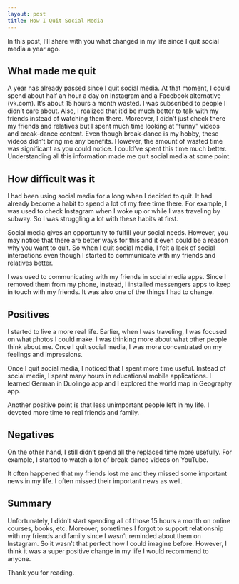 ```yaml
---
layout: post
title: How I Quit Social Media
---
```


In this post, I’ll share with you what changed in my life since I quit social media a year ago.

## What made me quit

A year has already passed since I quit social media. At that moment, I could spend about half an hour a day on Instagram and a Facebook alternative (vk.com). It’s about 15 hours a month wasted. I was subscribed to people I didn’t care about. Also, I realized that it’d be much better to talk with my friends instead of watching them there. Moreover, I didn’t just check there my friends and relatives but I spent much time looking at “funny” videos and break-dance content. Even though break-dance is my hobby, these videos didn’t bring me any benefits. However, the amount of wasted time was significant as you could notice. I could’ve spent this time much better. Understanding all this information made me quit social media at some point.

## How difficult was it

I had been using social media for a long when I decided to quit. It had already become a habit to spend a lot of my free time there. For example, I was used to check Instagram when I woke up or while I was traveling by subway. So I was struggling a lot with these habits at first.

Social media gives an opportunity to fulfill your social needs. However, you may notice that there are better ways for this and it even could be a reason why you want to quit. So when I quit social media, I felt a lack of social interactions even though I started to communicate with my friends and relatives better.

I was used to communicating with my friends in social media apps. Since I removed them from my phone, instead, I installed messengers apps to keep in touch with my friends. It was also one of the things I had to change.

## Positives

I started to live a more real life. Earlier, when I was traveling, I was focused on what photos I could make. I was thinking more about what other people think about me. Once I quit social media, I was more concentrated on my feelings and impressions.

Once I quit social media, I noticed that I spent more time useful. Instead of social media, I spent many hours in educational mobile applications. I learned German in Duolingo app and I explored the world map in Geography app.

Another positive point is that less unimportant people left in my life. I devoted more time to real friends and family.

## Negatives

On the other hand, I still didn’t spend all the replaced time more usefully. For example, I started to watch a lot of break-dance videos on YouTube.

It often happened that my friends lost me and they missed some important news in my life. I often missed their important news as well.

## Summary

Unfortunately, I didn’t start spending all of those 15 hours a month on online courses, books, etc. Moreover, sometimes I forgot to support relationship with my friends and family since I wasn’t reminded about them on Instagram. So it wasn’t that perfect how I could imagine before. However, I think it was a super positive change in my life I would recommend to anyone.

Thank you for reading.
